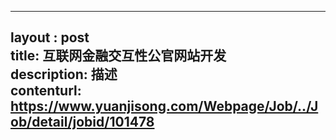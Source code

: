 --------            
layout : post       
title: 互联网金融交互性公官网站开发           
description: 描述     
contenturl: https://www.yuanjisong.com/Webpage/Job/../Job/detail/jobid/101478      
--------            

